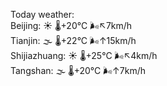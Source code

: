 Today weather:  
Beijing: ☀️ 🌡️+20°C 🌬️↖7km/h  
Tianjin: 🌫  🌡️+22°C 🌬️↑15km/h  
Shijiazhuang: ☀️ 🌡️+25°C 🌬️↖4km/h  
Tangshan: 🌫  🌡️+20°C 🌬️↑7km/h  
